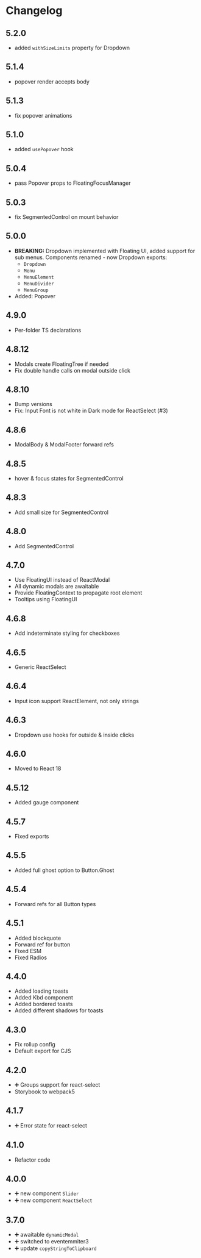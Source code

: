# Changelog

## 5.2.0

- added `withSizeLimits` property for Dropdown

## 5.1.4

- popover render accepts body

## 5.1.3

- fix popover animations

## 5.1.0

- added `usePopover` hook

## 5.0.4

- pass Popover props to FloatingFocusManager

## 5.0.3

- fix SegmentedControl on mount behavior

## 5.0.0

- **BREAKING:** Dropdown implemented with Floating UI, added support for sub menus. Components renamed - now Dropdown exports:
  - `Dropdown`
  - `Menu`
  - `MenuElement`
  - `MenuDivider`
  - `MenuGroup`
- Added: Popover

## 4.9.0

- Per-folder TS declarations

## 4.8.12

- Modals create FloatingTree if needed
- Fix double handle calls on modal outside click

## 4.8.10

- Bump versions
- Fix: Input Font is not white in Dark mode for ReactSelect (#3)

## 4.8.6

- ModalBody & ModalFooter forward refs

## 4.8.5

- hover & focus states for SegmentedControl

## 4.8.3

- Add small size for SegmentedControl

## 4.8.0

- Add SegmentedControl

## 4.7.0

- Use FloatingUI instead of ReactModal
- All dynamic modals are awaitable
- Provide FloatingContext to propagate root element
- Tooltips using FloatingUI

## 4.6.8

- Add indeterminate styling for checkboxes

## 4.6.5

- Generic ReactSelect

## 4.6.4

- Input icon support ReactElement, not only strings

## 4.6.3

- Dropdown use hooks for outside & inside clicks

## 4.6.0

- Moved to React 18

## 4.5.12

- Added gauge component

## 4.5.7

- Fixed exports

## 4.5.5

- Added full ghost option to Button.Ghost

## 4.5.4

- Forward refs for all Button types

## 4.5.1

- Added blockquote
- Forward ref for button
- Fixed ESM
- Fixed Radios

## 4.4.0

- Added loading toasts
- Added Kbd component
- Added bordered toasts
- Added different shadows for toasts

## 4.3.0

- Fix rollup config
- Default export for CJS

## 4.2.0

- ➕ Groups support for react-select
- Storybook to webpack5

## 4.1.7

- ➕ Error state for react-select

## 4.1.0

- Refactor code

## 4.0.0

- ➕ new component `Slider`
- ➕ new component `ReactSelect`

## 3.7.0

- ➕ awaitable `dynamicModal`
- ➕ switched to eventemmiter3
- ➕ update `copyStringToClipboard`
